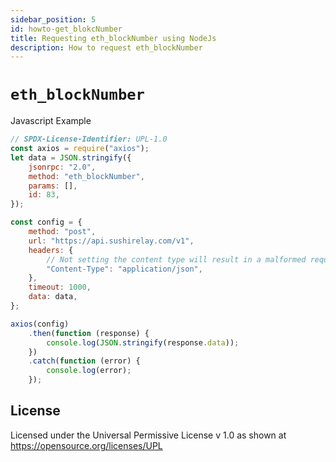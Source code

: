 ```yaml
---
sidebar_position: 5
id: howto-get_blokcNumber
title: Requesting eth_blockNumber using NodeJs
description: How to request eth_blockNumber
---
```


# `eth_blockNumber`

Javascript Example

```javascript
// SPDX-License-Identifier: UPL-1.0
const axios = require("axios");
let data = JSON.stringify({
	jsonrpc: "2.0",
	method: "eth_blockNumber",
	params: [],
	id: 83,
});

const config = {
	method: "post",
	url: "https://api.sushirelay.com/v1",
	headers: {
		// Not setting the content type will result in a malformed request
		"Content-Type": "application/json",
	},
	timeout: 1000,
	data: data,
};

axios(config)
	.then(function (response) {
		console.log(JSON.stringify(response.data));
	})
	.catch(function (error) {
		console.log(error);
	});
```

## License

Licensed under the Universal Permissive License v 1.0 as shown at <https://opensource.org/licenses/UPL>
